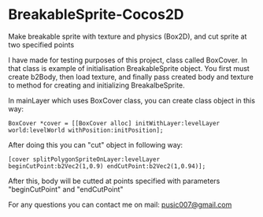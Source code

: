 BreakableSprite-Cocos2D
=======================

Make breakable sprite with texture and physics (Box2D), and cut sprite at two specified points

I have made for testing purposes of this project, class called BoxCover. In that class is example of initialisation 
BreakableSprite object. You first must create b2Body, then load texture, and finally pass created body and texture 
to method for creating and initializing BreakalbeSprite.

In mainLayer which uses BoxCover class, you can create class object in this way:
```
BoxCover *cover = [[BoxCover alloc] initWithLayer:levelLayer world:levelWorld withPosition:initPosition];
```

After doing this you can "cut" object in following way:
```
[cover splitPolygonSpriteOnLayer:levelLayer beginCutPoint:b2Vec2(1,0.9) endCutPoint:b2Vec2(1,0.94)];
```
After this, body will be cutted at points specified with parameters "beginCutPoint" and "endCutPoint"

For any questions you can contact me on mail: pusic007@gmail.com


